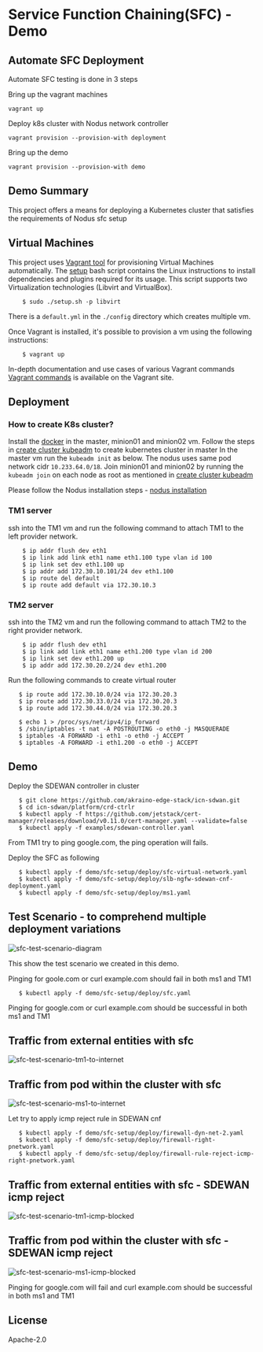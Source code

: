 # Service Function Chaining(SFC) - Demo

## Automate SFC Deployment

Automate SFC testing is done in 3 steps

Bring up the vagrant machines
```
vagrant up
```
Deploy k8s cluster with Nodus network controller
```
vagrant provision --provision-with deployment
```
Bring up the demo
```
vagrant provision --provision-with demo
```

## Demo Summary

This project offers a means for deploying a Kubernetes cluster
that satisfies the requirements of Nodus sfc setup

## Virtual Machines

This project uses [Vagrant tool][2] for provisioning Virtual Machines
automatically. The [setup](setup.sh) bash script contains the
Linux instructions to install dependencies and plugins required for
its usage. This script supports two Virtualization technologies
(Libvirt and VirtualBox).

```
    $ sudo ./setup.sh -p libvirt
```
There is a `default.yml` in the `./config` directory which creates multiple vm.

Once Vagrant is installed, it's possible to provision a vm using
the following instructions:
```
    $ vagrant up
```
In-depth documentation and use cases of various Vagrant commands [Vagrant commands][3]
is available on the Vagrant site.

## Deployment

### How to create K8s cluster?

Install the [docker](https://docs.docker.com/engine/install/ubuntu/) in the master, minion01 and minion02 vm.
Follow the steps in [create cluster kubeadm](https://kubernetes.io/docs/setup/production-environment/tools/kubeadm/create-cluster-kubeadm/) to create kubernetes cluster in master
In the master vm run the `kubeadm init` as below. The nodus uses same pod network cidr `10.233.64.0/18`. 
Join minion01 and minion02 by running the `kubeadm join` on each node as root as mentioned in [create cluster kubeadm](https://kubernetes.io/docs/setup/production-environment/tools/kubeadm/create-cluster-kubeadm/)

Please follow the Nodus installation steps - [nodus installation](https://github.com/akraino-edge-stack/icn-nodus#quickstart-installation-guide)

### TM1 server

ssh into the TM1 vm and run the following command to attach TM1 to the left provider network.
```
    $ ip addr flush dev eth1
    $ ip link add link eth1 name eth1.100 type vlan id 100
    $ ip link set dev eth1.100 up
    $ ip addr add 172.30.10.101/24 dev eth1.100
    $ ip route del default
    $ ip route add default via 172.30.10.3
```
### TM2 server

ssh into the TM2 vm and run the following command to attach TM2 to the right provider network.
```
    $ ip addr flush dev eth1
    $ ip link add link eth1 name eth1.200 type vlan id 200
    $ ip link set dev eth1.200 up
    $ ip addr add 172.30.20.2/24 dev eth1.200
```
Run the following commands to create virtual router
```
   $ ip route add 172.30.10.0/24 via 172.30.20.3
   $ ip route add 172.30.33.0/24 via 172.30.20.3
   $ ip route add 172.30.44.0/24 via 172.30.20.3
```
```
   $ echo 1 > /proc/sys/net/ipv4/ip_forward
   $ /sbin/iptables -t nat -A POSTROUTING -o eth0 -j MASQUERADE
   $ iptables -A FORWARD -i eth1 -o eth0 -j ACCEPT
   $ iptables -A FORWARD -i eth1.200 -o eth0 -j ACCEPT
```
## Demo

Deploy the SDEWAN controller in cluster
```
   $ git clone https://github.com/akraino-edge-stack/icn-sdwan.git
   $ cd icn-sdwan/platform/crd-ctrlr
   $ kubectl apply -f https://github.com/jetstack/cert-manager/releases/download/v0.11.0/cert-manager.yaml --validate=false
   $ kubectl apply -f examples/sdewan-controller.yaml
```
From TM1 try to ping google.com, the ping operation will fails.

Deploy the SFC as following
```
   $ kubectl apply -f demo/sfc-setup/deploy/sfc-virtual-network.yaml
   $ kubectl apply -f demo/sfc-setup/deploy/slb-ngfw-sdewan-cnf-deployment.yaml
   $ kubectl apply -f demo/sfc-setup/deploy/ms1.yaml
```
## Test Scenario - to comprehend multiple deployment variations
![sfc-test-scenario-diagram](../../images/sfc-test-scenario-diagram.png)

This show the test scenario we created in this demo.

Pinging for goole.com or curl example.com should fail in both ms1 and TM1
```
   $ kubectl apply -f demo/sfc-setup/deploy/sfc.yaml
```
Pinging for google.com or curl example.com should be successful in both ms1 and TM1

## Traffic from external entities with sfc
![sfc-test-scenario-tm1-to-internet](../../images/sfc-test-scenario-tm1-to-internet.png)

## Traffic from pod within the cluster with sfc
![sfc-test-scenario-ms1-to-internet](../../images/sfc-test-scenario-ms1-to-internet.png)

Let try to apply icmp reject rule in SDEWAN cnf
```
   $ kubectl apply -f demo/sfc-setup/deploy/firewall-dyn-net-2.yaml
   $ kubectl apply -f demo/sfc-setup/deploy/firewall-right-pnetwork.yaml
   $ kubectl apply -f demo/sfc-setup/deploy/firewall-rule-reject-icmp-right-pnetwork.yaml
```
## Traffic from external entities with sfc - SDEWAN icmp reject
![sfc-test-scenario-tm1-icmp-blocked](../../images/sfc-test-scenario-tm1-icmp-blocked.png)

## Traffic from pod within the cluster with sfc - SDEWAN icmp reject
![sfc-test-scenario-ms1-icmp-blocked](../../images/sfc-test-scenario-ms1-icmp-blocked.png)

Pinging for google.com will fail and curl example.com should be successful in both ms1 and TM1

## License

Apache-2.0

[1]: https://www.vagrantup.com/
[2]: https://www.vagrantup.com/docs/cli/
[3]: https://www.github.com/akraino-edge-stack/icn-sdwan
